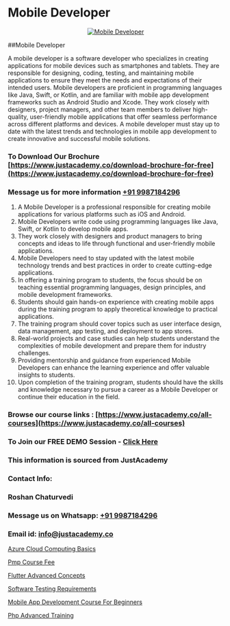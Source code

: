 # Mobile Developer

<p align="center">
  <a href="https://justacademy.co/program-detail/mobile-app-development">
    <img src="https://justacademy.co/storage2/program_images/1704700359.webp" alt="Mobile Developer">
  </a>
</p>
##Mobile Developer

A mobile developer is a software developer who specializes in creating applications for mobile devices such as smartphones and tablets. They are responsible for designing, coding, testing, and maintaining mobile applications to ensure they meet the needs and expectations of their intended users. Mobile developers are proficient in programming languages like Java, Swift, or Kotlin, and are familiar with mobile app development frameworks such as Android Studio and Xcode. They work closely with designers, project managers, and other team members to deliver high-quality, user-friendly mobile applications that offer seamless performance across different platforms and devices. A mobile developer must stay up to date with the latest trends and technologies in mobile app development to create innovative and successful mobile solutions.
### To Download Our Brochure [https://www.justacademy.co/download-brochure-for-free](https://www.justacademy.co/download-brochure-for-free)
### Message us for more information [+91 9987184296](https://api.whatsapp.com/send?phone=919987184296)
1) A Mobile Developer is a professional responsible for creating mobile applications for various platforms such as iOS and Android.
2) Mobile Developers write code using programming languages like Java, Swift, or Kotlin to develop mobile apps.
3) They work closely with designers and product managers to bring concepts and ideas to life through functional and user-friendly mobile applications.
4) Mobile Developers need to stay updated with the latest mobile technology trends and best practices in order to create cutting-edge applications.
5) In offering a training program to students, the focus should be on teaching essential programming languages, design principles, and mobile development frameworks.
6) Students should gain hands-on experience with creating mobile apps during the training program to apply theoretical knowledge to practical applications.
7) The training program should cover topics such as user interface design, data management, app testing, and deployment to app stores.
8) Real-world projects and case studies can help students understand the complexities of mobile development and prepare them for industry challenges.
9) Providing mentorship and guidance from experienced Mobile Developers can enhance the learning experience and offer valuable insights to students.
10) Upon completion of the training program, students should have the skills and knowledge necessary to pursue a career as a Mobile Developer or continue their education in the field.

### Browse our course links : [https://www.justacademy.co/all-courses](https://www.justacademy.co/all-courses) 
### To Join our FREE DEMO Session - [Click Here](https://www.justacademy.co/register-for-course-demo)


### This information is sourced from JustAcademy
### Contact Info:
### Roshan Chaturvedi
### Message us on Whatsapp: [+91 9987184296](https://api.whatsapp.com/send?phone=919987184296)
### Email id: [info@justacademy.co](mailto:info@justacademy.co)
                
[Azure Cloud Computing Basics](https://www.linkedin.com/pulse/azure-cloud-computing-basics-justacademy-thane-x2pfc?trackingId=UBVN0g%2F4SEtFxkgE8pKBJA%3D%3D&lipi=urn%3Ali%3Apage%3Ad_flagship3_company_admin%3BzlEMqIgRRsubBoA3fmTvjQ%3D%3D)

[Pmp Course Fee](https://www.linkedin.com/pulse/pmp-course-fee-justacademy-mumbai-gijkc?trackingId=8YvaNTY4nnv4C53P8LeNQw%3D%3D&lipi=urn%3Ali%3Apage%3Ad_flagship3_showcase_admin%3B4hzOhjOyRsS4BMzXWRzbRw%3D%3D)

[Flutter Advanced Concepts](https://medium.com/@mahi3106/flutter-advanced-concepts-6134373033b1)

[Software Testing Requirements](https://medium.com/@kumarishimmi99/software-testing-requirements-0d64c5244e53)

[Mobile App Development Course For Beginners](https://justacademyin.github.io/Articles/Mobile-App-Development-Course-For-Beginners)

[Php Advanced Training](https://justacademyin.github.io/justacademy/php-advanced-training)

